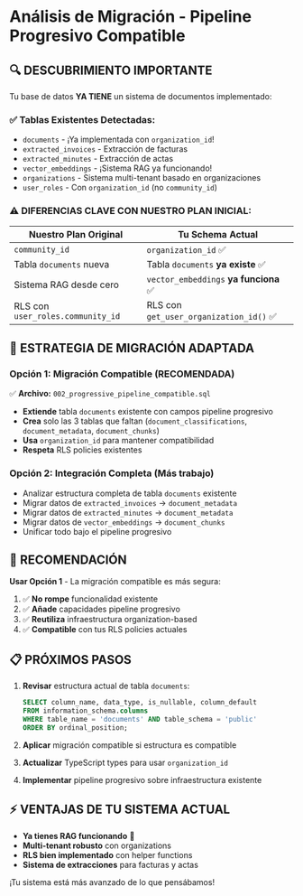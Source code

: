 # Análisis de Migración - Pipeline Progresivo Compatible

## 🔍 **DESCUBRIMIENTO IMPORTANTE**

Tu base de datos **YA TIENE** un sistema de documentos implementado:

### ✅ **Tablas Existentes Detectadas:**
- `documents` - ¡Ya implementada con `organization_id`!
- `extracted_invoices` - Extracción de facturas  
- `extracted_minutes` - Extracción de actas
- `vector_embeddings` - ¡Sistema RAG ya funcionando!
- `organizations` - Sistema multi-tenant basado en organizaciones
- `user_roles` - Con `organization_id` (no `community_id`)

### ⚠️ **DIFERENCIAS CLAVE CON NUESTRO PLAN INICIAL:**

| **Nuestro Plan Original** | **Tu Schema Actual** |
|---------------------------|----------------------|
| `community_id` | `organization_id` ✅ |
| Tabla `documents` nueva | Tabla `documents` **ya existe** ✅ |
| Sistema RAG desde cero | `vector_embeddings` **ya funciona** ✅ |
| RLS con `user_roles.community_id` | RLS con `get_user_organization_id()` ✅ |

## 🎯 **ESTRATEGIA DE MIGRACIÓN ADAPTADA**

### **Opción 1: Migración Compatible (RECOMENDADA)**
✅ **Archivo:** `002_progressive_pipeline_compatible.sql`
- **Extiende** tabla `documents` existente con campos pipeline progresivo
- **Crea** solo las 3 tablas que faltan (`document_classifications`, `document_metadata`, `document_chunks`) 
- **Usa** `organization_id` para mantener compatibilidad
- **Respeta** RLS policies existentes

### **Opción 2: Integración Completa (Más trabajo)**
- Analizar estructura completa de tabla `documents` existente
- Migrar datos de `extracted_invoices` → `document_metadata`
- Migrar datos de `extracted_minutes` → `document_metadata`  
- Migrar datos de `vector_embeddings` → `document_chunks`
- Unificar todo bajo el pipeline progresivo

## 🚦 **RECOMENDACIÓN**

**Usar Opción 1** - La migración compatible es más segura:

1. ✅ **No rompe** funcionalidad existente
2. ✅ **Añade** capacidades pipeline progresivo
3. ✅ **Reutiliza** infraestructura organization-based  
4. ✅ **Compatible** con tus RLS policies actuales

## 📋 **PRÓXIMOS PASOS**

1. **Revisar** estructura actual de tabla `documents`:
   ```sql
   SELECT column_name, data_type, is_nullable, column_default
   FROM information_schema.columns
   WHERE table_name = 'documents' AND table_schema = 'public'
   ORDER BY ordinal_position;
   ```

2. **Aplicar** migración compatible si estructura es compatible

3. **Actualizar** TypeScript types para usar `organization_id`

4. **Implementar** pipeline progresivo sobre infraestructura existente

## ⚡ **VENTAJAS DE TU SISTEMA ACTUAL**

- **Ya tienes RAG funcionando** 🎉
- **Multi-tenant robusto** con organizations
- **RLS bien implementado** con helper functions
- **Sistema de extracciones** para facturas y actas

¡Tu sistema está más avanzado de lo que pensábamos!
